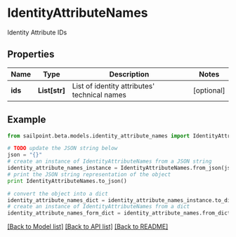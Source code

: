# IdentityAttributeNames

Identity Attribute IDs

## Properties
Name | Type | Description | Notes
------------ | ------------- | ------------- | -------------
**ids** | **List[str]** | List of identity attributes&#39; technical names | [optional] 

## Example

```python
from sailpoint.beta.models.identity_attribute_names import IdentityAttributeNames

# TODO update the JSON string below
json = "{}"
# create an instance of IdentityAttributeNames from a JSON string
identity_attribute_names_instance = IdentityAttributeNames.from_json(json)
# print the JSON string representation of the object
print IdentityAttributeNames.to_json()

# convert the object into a dict
identity_attribute_names_dict = identity_attribute_names_instance.to_dict()
# create an instance of IdentityAttributeNames from a dict
identity_attribute_names_form_dict = identity_attribute_names.from_dict(identity_attribute_names_dict)
```
[[Back to Model list]](../README.md#documentation-for-models) [[Back to API list]](../README.md#documentation-for-api-endpoints) [[Back to README]](../README.md)


